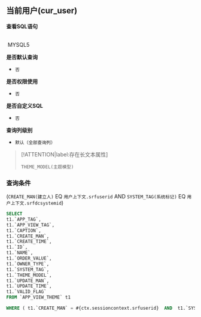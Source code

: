 ## 当前用户(cur_user) <!-- {docsify-ignore-all} -->



<p class="panel-title"><b>查看SQL语句</b></p>
<br>

<el-row>
&nbsp;<el-tag @click="MYSQL5 = true">MYSQL5</el-tag>
</el-row>

<br>
<p class="panel-title"><b>是否默认查询</b></p>

* `否`

<p class="panel-title"><b>是否权限使用</b></p>

* `否`

<p class="panel-title"><b>是否自定义SQL</b></p>

* `否`

<p class="panel-title"><b>查询列级别</b></p>

* `默认（全部查询列）`

> [!ATTENTION|label:存在长文本属性]
>
> `THEME_MODEL(主题模型)`



### 查询条件

(`CREATE_MAN(建立人)` EQ `用户上下文.srfuserid` AND `SYSTEM_TAG(系统标记)` EQ `用户上下文.srfdcsystemid`)





<el-dialog v-model="MYSQL5" title="MYSQL5">

```sql
SELECT
t1.`APP_TAG`,
t1.`APP_VIEW_TAG`,
t1.`CAPTION`,
t1.`CREATE_MAN`,
t1.`CREATE_TIME`,
t1.`ID`,
t1.`NAME`,
t1.`ORDER_VALUE`,
t1.`OWNER_TYPE`,
t1.`SYSTEM_TAG`,
t1.`THEME_MODEL`,
t1.`UPDATE_MAN`,
t1.`UPDATE_TIME`,
t1.`VALID_FLAG`
FROM `APP_VIEW_THEME` t1 

WHERE ( t1.`CREATE_MAN` = #{ctx.sessioncontext.srfuserid}  AND  t1.`SYSTEM_TAG` = #{ctx.sessioncontext.srfdcsystemid} )
```

</el-dialog>

<script>
 const { createApp } = Vue
  createApp({
    data() {
      return {
                MYSQL5 : false
        
      }
    },
    methods: {
    }
  }).use(ElementPlus).mount('#app')
</script>